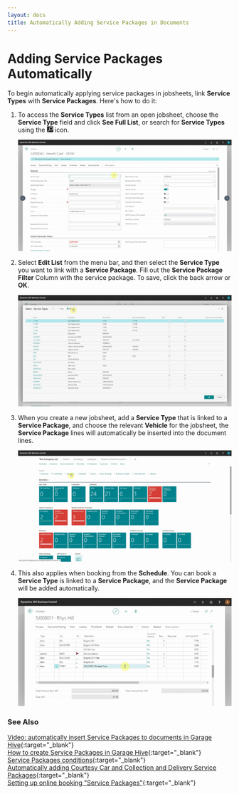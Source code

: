 ```yaml
---
layout: docs
title: Automatically Adding Service Packages in Documents
---
```


# Adding Service Packages Automatically 

To begin automatically applying service packages in jobsheets, link **Service Types** with **Service Packages**. Here's how to do it:
1. To access the **Service Types** list from an open jobsheet, choose the **Service Type** field and click **See Full List**, or search for **Service Types** using the ![](media/search_icon.png) icon.

   ![](media/garagehive-automatically-adding-service-packages1.gif)

2. Select **Edit List** from the menu bar, and then select the **Service Type** you want to link with a **Service Package**. Fill out the **Service Package Filter** Column with the service package. To save, click the back arrow or **OK**.

   ![](media/garagehive-automatically-adding-service-packages2.gif)

3. When you create a new jobsheet, add a **Service Type** that is linked to a **Service Package**, and choose the relevant **Vehicle** for the jobsheet, the **Service Package** lines will automatically be inserted into the document lines.

   ![](media/garagehive-automatically-adding-service-packages3.gif)

4. This also applies when booking from the **Schedule**. You can book a **Service Type** is linked to a **Service Package**, and the **Service Package** will be added automatically.

   ![](media/garagehive-trial-creating-a-purchase-order4.gif)


### **See Also**

[Video: automatically insert Service Packages to documents in Garage Hive](https://youtu.be/6y-c47xIYfE){:target="_blank"} \
[How to create Service Packages in Garage Hive](garagehive-service-packages.html){:target="_blank"} \
[Service Packages conditions](service-package-conditions.html){:target="_blank"} \
[Automatically adding Courtesy Car and Collection and Delivery Service Packages](garagehive-service-package-automatically-adding-courtesy-car-and-collection-and-delivery-service-packages.html){:target="_blank"} \
[Setting up online booking "Service Packages"](garagehive-onlinebooking-service-packages.html){:target="_blank"}
